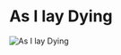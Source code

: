 # As I lay Dying

![As I lay Dying](http://assets.farmhouse.co/publishing/1-shoot-it-yourself/images/as-i-lay-dying-1.jpg)
